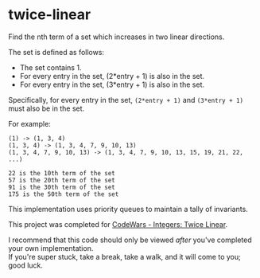 # twice-linear
Find the nth term of a set which increases in two linear directions.

The set is defined as follows:
* The set contains 1.
* For every entry in the set, (2*entry + 1) is also in the set.
* For every entry in the set, (3*entry + 1) is also in the set.

Specifically, for every entry in the set, `(2*entry + 1)` and `(3*entry + 1)` must also be in the set.

For example:
```
(1) -> (1, 3, 4)
(1, 3, 4) -> (1, 3, 4, 7, 9, 10, 13)
(1, 3, 4, 7, 9, 10, 13) -> (1, 3, 4, 7, 9, 10, 13, 15, 19, 21, 22, ...)

22 is the 10th term of the set
57 is the 20th term of the set
91 is the 30th term of the set
175 is the 50th term of the set
```
This implementation uses priority queues to maintain a tally of invariants.

This project was completed for [CodeWars - Integers: Twice Linear](https://www.codewars.com/kata/twice-linear/).

I recommend that this code should only be viewed _after_ you've completed your own implementation.  
If you're super stuck, take a break, take a walk, and it will come to you; good luck.
